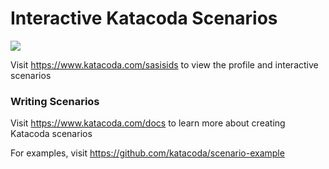 # Interactive Katacoda Scenarios

[![](http://shields.katacoda.com/katacoda/sasisids/count.svg)](https://www.katacoda.com/sasisids "Get your profile on Katacoda.com")

Visit https://www.katacoda.com/sasisids to view the profile and interactive scenarios

### Writing Scenarios
Visit https://www.katacoda.com/docs to learn more about creating Katacoda scenarios

For examples, visit https://github.com/katacoda/scenario-example

